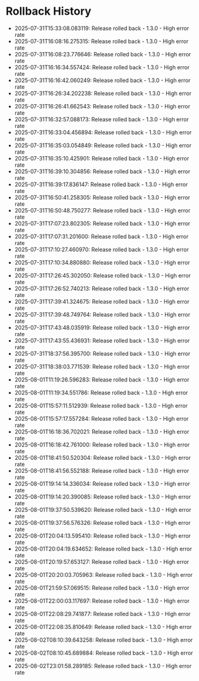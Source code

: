 # Rollback History

- 2025-07-31T15:33:08.083119: Release rolled back - 1.3.0 - High error rate
- 2025-07-31T16:08:16.275315: Release rolled back - 1.3.0 - High error rate
- 2025-07-31T16:08:23.776646: Release rolled back - 1.3.0 - High error rate
- 2025-07-31T16:16:34.557424: Release rolled back - 1.3.0 - High error rate
- 2025-07-31T16:16:42.060249: Release rolled back - 1.3.0 - High error rate
- 2025-07-31T16:26:34.202238: Release rolled back - 1.3.0 - High error rate
- 2025-07-31T16:26:41.662543: Release rolled back - 1.3.0 - High error rate
- 2025-07-31T16:32:57.088173: Release rolled back - 1.3.0 - High error rate
- 2025-07-31T16:33:04.456894: Release rolled back - 1.3.0 - High error rate
- 2025-07-31T16:35:03.054849: Release rolled back - 1.3.0 - High error rate
- 2025-07-31T16:35:10.425901: Release rolled back - 1.3.0 - High error rate
- 2025-07-31T16:39:10.304856: Release rolled back - 1.3.0 - High error rate
- 2025-07-31T16:39:17.836147: Release rolled back - 1.3.0 - High error rate
- 2025-07-31T16:50:41.258305: Release rolled back - 1.3.0 - High error rate
- 2025-07-31T16:50:48.750277: Release rolled back - 1.3.0 - High error rate
- 2025-07-31T17:07:23.802305: Release rolled back - 1.3.0 - High error rate
- 2025-07-31T17:07:31.201600: Release rolled back - 1.3.0 - High error rate
- 2025-07-31T17:10:27.460970: Release rolled back - 1.3.0 - High error rate
- 2025-07-31T17:10:34.880880: Release rolled back - 1.3.0 - High error rate
- 2025-07-31T17:26:45.302050: Release rolled back - 1.3.0 - High error rate
- 2025-07-31T17:26:52.740213: Release rolled back - 1.3.0 - High error rate
- 2025-07-31T17:39:41.324675: Release rolled back - 1.3.0 - High error rate
- 2025-07-31T17:39:48.749764: Release rolled back - 1.3.0 - High error rate
- 2025-07-31T17:43:48.035919: Release rolled back - 1.3.0 - High error rate
- 2025-07-31T17:43:55.436931: Release rolled back - 1.3.0 - High error rate
- 2025-07-31T18:37:56.395700: Release rolled back - 1.3.0 - High error rate
- 2025-07-31T18:38:03.771539: Release rolled back - 1.3.0 - High error rate
- 2025-08-01T11:19:26.596283: Release rolled back - 1.3.0 - High error rate
- 2025-08-01T11:19:34.551786: Release rolled back - 1.3.0 - High error rate
- 2025-08-01T15:57:11.512939: Release rolled back - 1.3.0 - High error rate
- 2025-08-01T15:57:17.557284: Release rolled back - 1.3.0 - High error rate
- 2025-08-01T16:18:36.702021: Release rolled back - 1.3.0 - High error rate
- 2025-08-01T16:18:42.761000: Release rolled back - 1.3.0 - High error rate
- 2025-08-01T18:41:50.520304: Release rolled back - 1.3.0 - High error rate
- 2025-08-01T18:41:56.552188: Release rolled back - 1.3.0 - High error rate
- 2025-08-01T19:14:14.336034: Release rolled back - 1.3.0 - High error rate
- 2025-08-01T19:14:20.390085: Release rolled back - 1.3.0 - High error rate
- 2025-08-01T19:37:50.539620: Release rolled back - 1.3.0 - High error rate
- 2025-08-01T19:37:56.576326: Release rolled back - 1.3.0 - High error rate
- 2025-08-01T20:04:13.595410: Release rolled back - 1.3.0 - High error rate
- 2025-08-01T20:04:19.634652: Release rolled back - 1.3.0 - High error rate
- 2025-08-01T20:19:57.653127: Release rolled back - 1.3.0 - High error rate
- 2025-08-01T20:20:03.705963: Release rolled back - 1.3.0 - High error rate
- 2025-08-01T21:59:57.069515: Release rolled back - 1.3.0 - High error rate
- 2025-08-01T22:00:03.117697: Release rolled back - 1.3.0 - High error rate
- 2025-08-01T22:08:29.741877: Release rolled back - 1.3.0 - High error rate
- 2025-08-01T22:08:35.810649: Release rolled back - 1.3.0 - High error rate
- 2025-08-02T08:10:39.643258: Release rolled back - 1.3.0 - High error rate
- 2025-08-02T08:10:45.689884: Release rolled back - 1.3.0 - High error rate
- 2025-08-02T23:01:58.289185: Release rolled back - 1.3.0 - High error rate
